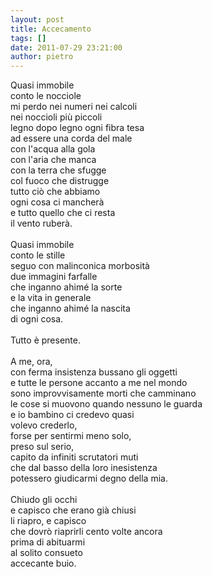 ```yaml
---
layout: post
title: Accecamento
tags: []
date: 2011-07-29 23:21:00
author: pietro
---
```

<div dir="ltr" style="text-align: left">Quasi immobile<br/>conto le nocciole<br/>mi perdo nei numeri nei calcoli<br/>nei noccioli più piccoli<br/>legno dopo legno ogni fibra tesa<br/>ad essere una corda del male<br/>con l'acqua alla gola<br/>con l'aria che manca<br/>con la terra che sfugge<br/>col fuoco che distrugge<br/>tutto ciò che abbiamo<br/>ogni cosa ci mancherà<br/>e tutto quello che ci resta<br/>il vento ruberà.<br/><br/>Quasi immobile<br/>conto le stille<br/>seguo con malinconica morbosità<br/>due immagini farfalle<br/>che inganno ahimé la sorte<br/>e la vita in generale<br/>che inganno ahimé la nascita<br/>di ogni cosa.<br/><br/>Tutto è presente.<br/><br/>A me, ora,<br/>con ferma insistenza bussano gli oggetti<br/>e tutte le persone accanto a me nel mondo<br/>sono improvvisamente morti che camminano<br/>le cose si muovono quando nessuno le guarda<br/>e io bambino ci credevo quasi<br/>volevo crederlo,<br/>forse per sentirmi meno solo,<br/>preso sul serio,<br/>capito da infiniti scrutatori muti<br/>che dal basso della loro inesistenza<br/>potessero giudicarmi degno della mia.<br/><br/>Chiudo gli occhi<br/>e capisco che erano già chiusi<br/>li riapro, e capisco<br/>che dovrò riaprirli cento volte ancora<br/>prima di abituarmi<br/>al solito consueto<br/>accecante buio.<br/>

